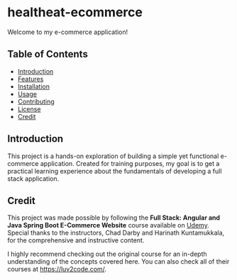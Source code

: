 # healtheat-ecommerce

Welcome to my e-commerce application!


## Table of Contents
- [Introduction](#introduction)
- [Features](#features)
- [Installation](#installation)
- [Usage](#usage)
- [Contributing](#contributing)
- [License](#license)
- [Credit](#credit)

## Introduction

This project is a hands-on exploration of building a simple yet functional e-commerce application. Created for training purposes, my goal is to get a practical learning experience about the fundamentals of developing a full stack application.

## Credit

This project was made possible by following the **Full Stack: Angular and Java Spring Boot E-Commerce Website** course available on [Udemy](https://www.udemy.com/course/full-stack-angular-spring-boot-tutorial/). Special thanks to the instructors, Chad Darby and Harinath Kuntamukkala, for the comprehensive and instructive content.

I highly recommend checking out the original course for an in-depth understanding of the concepts covered here. You can also check all of their courses at https://luv2code.com/.